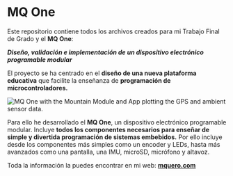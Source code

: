 # MQ One

Este repositorio contiene todos los archivos creados para mi Trabajo Final de Grado y el **MQ One**: 

***Diseño, validación e implementación de un dispositivo electrónico programable modular***

El proyecto se ha centrado en el **diseño de una nueva plataforma educativa** que facilite la enseñanza de **programación de microcontroladores.**

![MQ One with the Mountain Module and App plotting the GPS and ambient sensor data.](https://optimistic-kindness-c344eba2ae.media.strapiapp.com/MQ_One_Mountain_Module_9af55f6e16.jpg)

Para ello he desarrollado el **MQ One**, un dispositivo electrónico programable modular. Incluye **todos los componentes necesarios para enseñar de simple y divertida programación de sistemas embebidos.** Por ello incluye desde los componentes más simples como un encoder y LEDs, hasta más avanzados como una pantalla, una IMU, microSD, micrófono y altavoz.

Toda la información la puedes encontrar en mi web: **[mquero.com](https://mquero.com/)**
